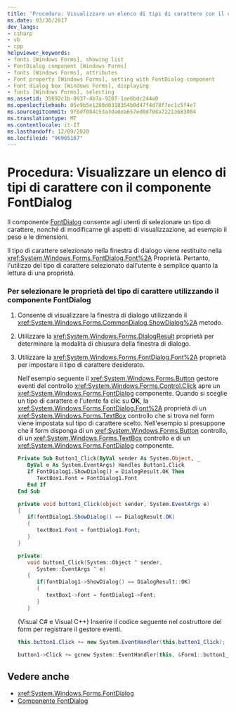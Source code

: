 ```yaml
---
title: 'Procedura: Visualizzare un elenco di tipi di carattere con il componente FontDialog'
ms.date: 03/30/2017
dev_langs:
- csharp
- vb
- cpp
helpviewer_keywords:
- fonts [Windows Forms], showing list
- FontDialog component [Windows Forms]
- fonts [Windows Forms], attributes
- Font property [Windows Forms], setting with FontDialog component
- Font dialog box [Windows Forms], displaying
- fonts [Windows Forms], selecting
ms.assetid: 35692c1b-0937-4b7a-9207-1ae6bdc244a0
ms.openlocfilehash: 05e9b5e1280d0318354b0d47f4d78f7ec1c5f4e7
ms.sourcegitcommit: 9f6df084c53a3da0ea657ed0d708a72213683084
ms.translationtype: MT
ms.contentlocale: it-IT
ms.lasthandoff: 12/09/2020
ms.locfileid: "96965167"
---
```

# <a name="how-to-show-a-font-list-with-the-fontdialog-component"></a>Procedura: Visualizzare un elenco di tipi di carattere con il componente FontDialog
Il componente [FontDialog](fontdialog-component-windows-forms.md) consente agli utenti di selezionare un tipo di carattere, nonché di modificarne gli aspetti di visualizzazione, ad esempio il peso e le dimensioni.  
  
 Il tipo di carattere selezionato nella finestra di dialogo viene restituito nella <xref:System.Windows.Forms.FontDialog.Font%2A> Proprietà. Pertanto, l'utilizzo del tipo di carattere selezionato dall'utente è semplice quanto la lettura di una proprietà.  
  
### <a name="to-select-font-properties-using-the-fontdialog-component"></a>Per selezionare le proprietà del tipo di carattere utilizzando il componente FontDialog  
  
1. Consente di visualizzare la finestra di dialogo utilizzando il <xref:System.Windows.Forms.CommonDialog.ShowDialog%2A> metodo.  
  
2. Utilizzare la <xref:System.Windows.Forms.DialogResult> proprietà per determinare la modalità di chiusura della finestra di dialogo.  
  
3. Utilizzare la <xref:System.Windows.Forms.FontDialog.Font%2A> proprietà per impostare il tipo di carattere desiderato.  
  
     Nell'esempio seguente il <xref:System.Windows.Forms.Button> gestore eventi del controllo <xref:System.Windows.Forms.Control.Click> apre un <xref:System.Windows.Forms.FontDialog> componente. Quando si sceglie un tipo di carattere e l'utente fa clic su **OK**, la <xref:System.Windows.Forms.FontDialog.Font%2A> proprietà di un <xref:System.Windows.Forms.TextBox> controllo che si trova nel form viene impostata sul tipo di carattere scelto. Nell'esempio si presuppone che il form disponga di un <xref:System.Windows.Forms.Button> controllo, di un  <xref:System.Windows.Forms.TextBox> controllo e di un <xref:System.Windows.Forms.FontDialog> componente.  
  
    ```vb  
    Private Sub Button1_Click(ByVal sender As System.Object, _  
       ByVal e As System.EventArgs) Handles Button1.Click  
       If FontDialog1.ShowDialog() = DialogResult.OK Then  
          TextBox1.Font = FontDialog1.Font  
       End If  
    End Sub  
    ```  
  
    ```csharp  
    private void button1_Click(object sender, System.EventArgs e)  
    {  
       if(fontDialog1.ShowDialog() == DialogResult.OK)  
       {  
          textBox1.Font = fontDialog1.Font;  
       }  
    }  
    ```  
  
    ```cpp  
    private:  
       void button1_Click(System::Object ^ sender,  
          System::EventArgs ^ e)  
       {  
          if(fontDialog1->ShowDialog() == DialogResult::OK)  
          {  
             textBox1->Font = fontDialog1->Font;  
          }  
       }  
    ```  
  
     (Visual C# e Visual C++) Inserire il codice seguente nel costruttore del form per registrare il gestore eventi.  
  
    ```csharp  
    this.button1.Click += new System.EventHandler(this.button1_Click);  
    ```  
  
    ```cpp  
    button1->Click += gcnew System::EventHandler(this, &Form1::button1_Click);  
    ```  
  
## <a name="see-also"></a>Vedere anche

- <xref:System.Windows.Forms.FontDialog>
- [Componente FontDialog](fontdialog-component-windows-forms.md)
